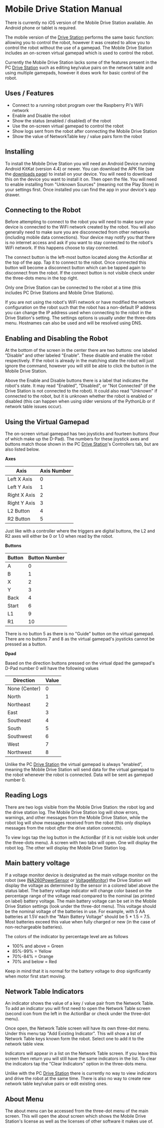 # Mobile Drive Station Manual
There is currently no iOS version of the Mobile Drive Station available. An Android phone or tablet is required.

The mobile version of the [Drive Station](./drive_station.md) performs the same basic function: allowing you to control the robot, however it was created to allow you to control the robot without the use of a gamepad. The Mobile Drive Station includes an on-screen virtual gamepad which is used to control the robot.

Currently the Mobile Drive Station lacks some of the features present in the PC [Drive Station](./drive_station.md) such as editing key/value pairs on the network table and using multiple gamepads, however it does work for basic control of the robot.

## Uses / Features
- Connect to a running robot program over the Raspberry Pi's WiFi network
- Enable and Disable the robot
- Show the status (enabled / disabled) of the robot
- Use the on-screen virtual gamepad to control the robot
- Show logs sent from the robot after connecting the Mobile Drive Station
- Show the value of NetworkTable key / value pairs form the robot

## Installing
To install the Mobile Drive Station you will need an Android Device running Android KitKat (version 4.4) or newer. You can download the APK file (see the [downloads page](../downloads.md)) to install on your device. You will need to download this on the device you want to install it on. Then open the file. You will need to enable installing from "Unknown Sources" (meaning not the Play Store) in your settings first. Once installed you can find the app in your device's app drawer.

## Connecting to the Robot
Before attempting to connect to the robot you will need to make sure your device is connected to the WiFi network created by the robot. You will also generally need to make sure you are disconnected from other networks (including mobile data connections). Your device may notify you that there is no internet access and ask if you want to stay connected to the robot's WiFi network. If this happens choose to stay connected.

The connect button is the left-most button located along the ActionBar at the top of the app. Tap it to connect to the robot. Once connected this button will become a disconnect button which can be tapped again to disconnect from the robot. If the connect button is not visible check under the three-dots menu in the top right.

Only one Drive Station can be connected to the robot at a time (this includes PC Drive Stations and Mobile Drive Stations).

If you are not using the robot's WiFi network or have modified the network configuration on the robot such that the robot has a non-default IP address you can change the IP address used when connecting to the robot in the Drive Station's setting. The settings options is usually under the three-dots menu. Hostnames can also be used and will be resolved using DNS.

## Enabling and Disabling the Robot
At the bottom of the screen in the center there are two buttons: one labeled "Disable" and other labeled "Enable". These disable and enable the robot respectively. If the robot is already in the matching state the robot will just ignore the command, however you will still be able to click the button in the Mobile Drive Station.

Above the Enable and Disable buttons there is a label that indicates the robot's state. It may read "Enabled", "Disabled", or "Not Connected" (if the Drive Station is not connected to the robot). It could also read "Unknown" if connected to the robot, but it is unknown whether the robot is enabled or disabled (this can happen when using older versions of the PythonLib or if network table issues occur).

## Using the Virtual Gamepad
The on-screen virtual gamepad has two joysticks and fourteen buttons (four of which make up the D-Pad). The numbers for these joystick axes and buttons match those shown in the PC [Drive Station](./drive_station.md)'s Controllers tab, but are also listed below.

**Axes**

| Axis                 | Axis Number |
| -------------------- | ----------- |
| Left X Axis          | 0           | 
| Left Y Axis          | 1           |
| Right X Axis         | 2           | 
| Right Y Axis         | 3           | 
| L2 Button            | 4           |
| R2 Button            | 5           |

Just like with a controller where the triggers are digital buttons, the L2 and R2 axes will either be 0 or 1.0 when read by the robot.

**Buttons**

| Button               | Button Number |
| -------------------- | ------------- |
| A                    | 0             |
| B                    | 1             |
| X                    | 2             |
| Y                    | 3             |
| Back                 | 4             |
| Start                | 6             |
| L1                   | 9             |
| R1                   | 10            |

There is no button 5 as there is no "Guide" button on the virtual gamepad. There are no buttons 7 and 8 as the virtual gamepad's joysticks cannot be pressed as a button.

**Dpad**

Based on the direction buttons pressed on the virtual dpad the gamepad's D-Pad number 0 will have the following values

| Direction                 | Value |
| ------------------------- | ----- |
| None (Center)             | 0     |
| North                     | 1     |
| Northeast                 | 2     |
| East                      | 3     |
| Southeast                 | 4     |
| South                     | 5     |
| Southwest                 | 6     |
| West                      | 7     |
| Northwest                 | 8     |

Unlike the PC [Drive Station](./drive_station.md) the virtual gamepad is always "enabled", meaning the Mobile Drive Station will send data for the virtual gamepad to the robot whenever the robot is connected. Data will be sent as gamepad number 0.

## Reading Logs
There are two logs visible from the Mobile Drive Station: the robot log and the drive station log. The Mobile Drive Station log will show errors, warnings, and other messages from the Mobile Drive Station, while the robot log will show messages received from the robot (this only displays messages from the robot *after* the drive station connects).

To view logs tap the log button in the ActionBar (if it is not visible look under the three-dots menu). A screen with two tabs will open. One will display the robot log. The other will display the Mobile Drive Station log.

## Main battery voltage
If a voltage monitor device is designated as the main voltage monitor on the robot (see [INA260PowerSensor](./sensors.md) or [VoltageMonitor](./arduinosensors.md)) the Drive Station will display the voltage as determined by the sensor in a colored label above the status label. The battery voltage indicator will change color based on the percentage range of the voltage read compared to the nominal (as printed on label) battery voltage. The main battery voltage can be set in the Mobile Drive Station settings (look under the three-dot menu). This voltage should be the nominal voltage of the batteries in use. For example, with 5 AA batteries at 1.5V each the "Main Battery Voltage" should be 5 * 1.5 = 7.5. Most batteries exceed this value when fully charged or new (in the case of non-rechargeable batteries).

The colors of the indicator by percentage level are as follows

- 100% and above = Green
- 85%-99% = Yellow
- 70%-84% = Orange
- 70% and below = Red

Keep in mind that it is normal for the battery voltage to drop significantly when motor first start moving.

## Network Table Indicators
An indicator shows the value of a key / value pair from the Network Table. To add an indicator you will first need to open the Network Table screen (second icon from the left in the ActionBar or check under the three-dot menu).

Once open, the Network Table screen will have its own three-dot menu. Under this menu tap "Add Existing Indicator". This will show a list of Network Table keys known form the robot. Select one to add it to the network table view.

Indicators will appear in a list on the Network Table screen. If you leave this screen then return you will still have the same indicators in the list. To clear the indicators tap the "Clear Indicators" option in the three-dots menu.

Unlike with the PC [Drive Station](./drive_station.md) there is currently no way to view indicators and drive the robot at the same time. There is also no way to create new network table key/value pairs or edit existing ones.

## About Menu
The about menu can be accessed from the three-dot menu of the main screen. This will open the about screen which shows the Mobile Drive Station's license as well as the licenses of other software it makes use of.